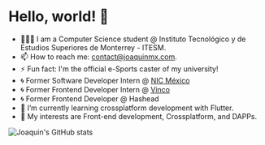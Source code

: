 <!--
**JoaquinMX/JoaquinMX** is a ✨ _special_ ✨ repository because its `README.md` (this file) appears on your GitHub profile.

Here are some ideas to get you started:

- 🔭 I’m currently working on ...
- 🌱 I’m currently learning ...
- 👯 I’m looking to collaborate on ...
- 🤔 I’m looking for help with ...
- 💬 Ask me about ...
- 📫 How to reach me: ...
- 😄 Pronouns: ...
- ⚡ Fun fact: ...
-->

# Hello, world! 👋

- 👨🏽‍💻 I am a Computer Science student @ Instituto Tecnológico y de Estudios Superiores de Monterrey - ITESM.
- 📫 How to reach me: contact@joaquinmx.com.
- ⚡ Fun fact: I'm the official e-Sports caster of my university!
- 🌀 Former Software Developer Intern @ [NIC México](https://www.nicmexico.mx/)
- 🌀 Former Frontend Developer Intern @ [Vinco](https://www.vincoed.com/)
- 🌀 Former Frontend Developer @ Hashead
- 🌱 I’m currently learning crossplatform development with Flutter.
- 🦆 My interests are Front-end development, Crossplatform, and DAPPs. 

![Joaquin's GitHub stats](https://github-readme-stats.vercel.app/api?username=joaquinmx)
